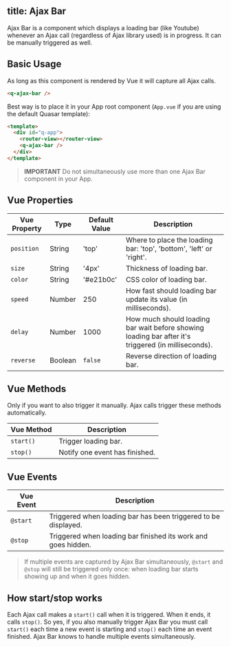 title: Ajax Bar
---
Ajax Bar is a component which displays a loading bar (like Youtube) whenever an Ajax call (regardless of Ajax library used) is in progress. It can be manually triggered as well.
<input type="hidden" data-fullpage-demo="web-components/ajax-bar">

## Basic Usage
As long as this component is rendered by Vue it will capture all Ajax calls.
``` html
<q-ajax-bar />
```

Best way is to place it in your App root component (`App.vue` if you are using the default Quasar template):
``` html
<template>
  <div id="q-app">
    <router-view></router-view>
    <q-ajax-bar />
  </div>
</template>
```

> **IMPORTANT**
> Do not simultaneously use more than one Ajax Bar component in your App.

## Vue Properties
| Vue Property | Type | Default Value | Description |
| --- | --- | --- | --- |
| `position` | String | 'top' | Where to place the loading bar: 'top', 'bottom', 'left' or 'right'. |
| `size` | String | '4px' | Thickness of loading bar. |
| `color` | String | '#e21b0c' | CSS color of loading bar. |
| `speed` | Number | 250 | How fast should loading bar update its value (in milliseconds). |
| `delay` | Number | 1000 | How much should loading bar wait before showing loading bar after it's triggered (in milliseconds). |
| `reverse` | Boolean | `false` | Reverse direction of loading bar. |

## Vue Methods
Only if you want to also trigger it manually. Ajax calls trigger these methods automatically.

| Vue Method | Description |
| --- | --- |
| `start()` | Trigger loading bar. |
| `stop()` | Notify one event has finished. |

## Vue Events
| Vue Event | Description |
| --- | --- |
| `@start` | Triggered when loading bar has been triggered to be displayed. |
| `@stop` | Triggered when loading bar finished its work and goes hidden. |

> If multiple events are captured by Ajax Bar simultaneously, `@start` and `@stop` will still be triggered only once: when loading bar starts showing up and when it goes hidden.

## How start/stop works
Each Ajax call makes a `start()` call when it is triggered. When it ends, it calls `stop()`. So yes, if you also manually trigger Ajax Bar you must call `start()` each time a new event is starting and `stop()` each time an event finished. Ajax Bar knows to handle multiple events simultaneously.
